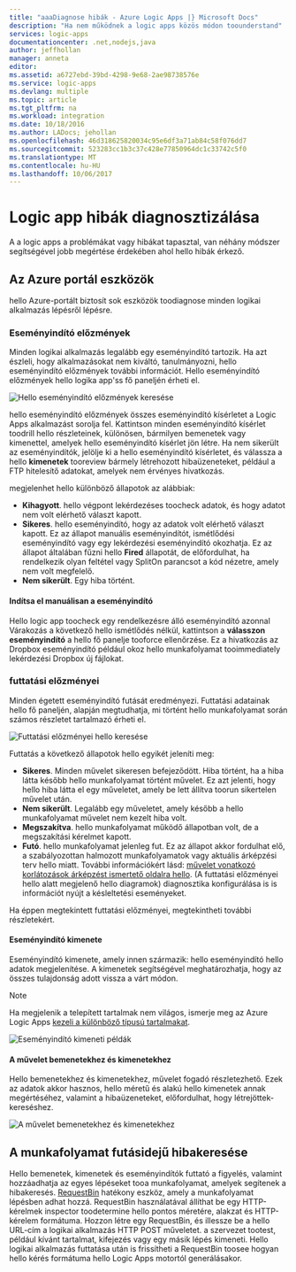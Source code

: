 ```yaml
---
title: "aaaDiagnose hibák - Azure Logic Apps |} Microsoft Docs"
description: "Ha nem működnek a logic apps közös módon toounderstand"
services: logic-apps
documentationcenter: .net,nodejs,java
author: jeffhollan
manager: anneta
editor: 
ms.assetid: a6727ebd-39bd-4298-9e68-2ae98738576e
ms.service: logic-apps
ms.devlang: multiple
ms.topic: article
ms.tgt_pltfrm: na
ms.workload: integration
ms.date: 10/18/2016
ms.author: LADocs; jehollan
ms.openlocfilehash: 46d318625820034c95e6df3a71ab84c58f076dd7
ms.sourcegitcommit: 523283cc1b3c37c428e77850964dc1c33742c5f0
ms.translationtype: MT
ms.contentlocale: hu-HU
ms.lasthandoff: 10/06/2017
---
```

# <a name="diagnose-logic-app-failures"></a>Logic app hibák diagnosztizálása
A a logic apps a problémákat vagy hibákat tapasztal, van néhány módszer segítségével jobb megértése érdekében ahol hello hibák érkező.  

## <a name="azure-portal-tools"></a>Az Azure portál eszközök
hello Azure-portált biztosít sok eszközök toodiagnose minden logikai alkalmazás lépésről lépésre.

### <a name="trigger-history"></a>Eseményindító előzmények

Minden logikai alkalmazás legalább egy eseményindító tartozik. Ha azt észleli, hogy alkalmazásokat nem kiváltó, tanulmányozni, hello eseményindító előzmények további információt. Hello eseményindító előzmények hello logika app'ss fő paneljén érheti el.

![Hello eseményindító előzmények keresése][1]

hello eseményindító előzmények összes eseményindító kísérletet a Logic Apps alkalmazást sorolja fel. Kattintson minden eseményindító kísérlet toodrill hello részleteinek, különösen, bármilyen bemenetek vagy kimenettel, amelyek hello eseményindító kísérlet jön létre. Ha nem sikerült az eseményindítók, jelölje ki a hello eseményindító kísérletet, és válassza a hello **kimenetek** tooreview bármely létrehozott hibaüzeneteket, például a FTP hitelesítő adatokat, amelyek nem érvényes hivatkozás.

megjelenhet hello különböző állapotok az alábbiak:

* **Kihagyott**. hello végpont lekérdezéses toocheck adatok, és hogy adatot nem volt elérhető választ kapott.
* **Sikeres**. hello eseményindító, hogy az adatok volt elérhető választ kapott. Ez az állapot manuális eseményindítót, ismétlődési eseményindító vagy egy lekérdezési eseményindító okozhatja. Ez az állapot általában fűzni hello **Fired** állapotát, de előfordulhat, ha rendelkezik olyan feltétel vagy SplitOn parancsot a kód nézetre, amely nem volt megfelelő.
* **Nem sikerült**. Egy hiba történt.

#### <a name="start-a-trigger-manually"></a>Indítsa el manuálisan a eseményindító

Hello logic app toocheck egy rendelkezésre álló eseményindító azonnal Várakozás a következő hello ismétlődés nélkül, kattintson a **válasszon eseményindító** a hello fő panelje tooforce ellenőrzése. Ez a hivatkozás az Dropbox eseményindító például okoz hello munkafolyamat tooimmediately lekérdezési Dropbox új fájlokat.

### <a name="run-history"></a>futtatási előzményei

Minden égetett eseményindító futását eredményezi. Futtatási adatainak hello fő paneljén, alapján megtudhatja, mi történt hello munkafolyamat során számos részletet tartalmazó érheti el.

![Futtatási előzményei hello keresése][2]

Futtatás a következő állapotok hello egyikét jeleníti meg:

* **Sikeres**. Minden művelet sikeresen befejeződött. Hiba történt, ha a hiba látta később hello munkafolyamat történt művelet. Ez azt jelenti, hogy hello hiba látta el egy műveletet, amely be lett állítva toorun sikertelen művelet után.
* **Nem sikerült**. Legalább egy műveletet, amely később a hello munkafolyamat művelet nem kezelt hiba volt.
* **Megszakítva**. hello munkafolyamat működő állapotban volt, de a megszakítási kérelmet kapott.
* **Futó**. hello munkafolyamat jelenleg fut. Ez az állapot akkor fordulhat elő, a szabályozottan halmozott munkafolyamatok vagy aktuális árképzési terv hello miatt. További információkért lásd: [művelet vonatkozó korlátozások árképzést ismertető oldalra hello](https://azure.microsoft.com/pricing/details/app-service/plans/). (A futtatási előzményei hello alatt megjelenő hello diagramok) diagnosztika konfigurálása is is információt nyújt a késleltetési eseményeket.

Ha éppen megtekintett futtatási előzményei, megtekintheti további részletekért.  

#### <a name="trigger-outputs"></a>Eseményindító kimenete

Eseményindító kimenete, amely innen származik: hello eseményindító hello adatok megjelenítése. A kimenetek segítségével meghatározhatja, hogy az összes tulajdonság adott vissza a várt módon.

> [!NOTE]
> Ha megjelenik a telepített tartalmak nem világos, ismerje meg az Azure Logic Apps [kezeli a különböző típusú tartalmakat](../logic-apps/logic-apps-content-type.md).
> 

![Eseményindító kimeneti példák][3]

#### <a name="action-inputs-and-outputs"></a>A művelet bemenetekhez és kimenetekhez

Hello bemenetekhez és kimenetekhez, művelet fogadó részletezhető. Ezek az adatok akkor hasznos, hello méretű és alakú hello kimenetek annak megértéséhez, valamint a hibaüzeneteket, előfordulhat, hogy létrejöttek-kereséshez.

![A művelet bemenetekhez és kimenetekhez][4]

## <a name="debug-workflow-runtime"></a>A munkafolyamat futásidejű hibakeresése

Hello bemenetek, kimenetek és eseményindítók futtató a figyelés, valamint hozzáadhatja az egyes lépéseket tooa munkafolyamat, amelyek segítenek a hibakeresés. 
[RequestBin](http://requestb.in) hatékony eszköz, amely a munkafolyamat lépésben adhat hozzá. RequestBin használatával állíthat be egy HTTP-kérelmek inspector toodetermine hello pontos méretére, alakzat és HTTP-kérelem formátuma. Hozzon létre egy RequestBin, és illessze be a hello URL-cím a logikai alkalmazás HTTP POST műveletet. a szervezet tootest, például kívánt tartalmat, kifejezés vagy egy másik lépés kimeneti. Hello logikai alkalmazás futtatása után is frissítheti a RequestBin toosee hogyan hello kérés formátuma hello Logic Apps motortól generálásakor.

<!-- image references -->
[1]: ./media/logic-apps-diagnosing-failures/triggerhistory.png
[2]: ./media/logic-apps-diagnosing-failures/runhistory.png
[3]: ./media/logic-apps-diagnosing-failures/triggeroutputslink.png
[4]: ./media/logic-apps-diagnosing-failures/actionoutputs.png
